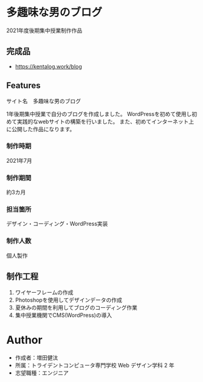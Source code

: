 # 多趣味な男のブログ

2021年度後期集中授業制作作品

## 完成品

- https://kentalog.work/blog

## Features


サイト名　多趣味な男のブログ

1年後期集中授業で自分のブログを作成しました。 WordPressを初めて使用し初めて実践的なwebサイトの構築を行いました。 また、初めてインターネット上に公開した作品になります。

### 制作時期
2021年7月
### 制作期間
約3カ月
### 担当箇所
デザイン・コーディング・WordPress実装
### 制作人数
個人製作

## 制作工程
1. ワイヤーフレームの作成
2. Photoshopを使用してデザインデータの作成
3. 夏休みの期間を利用してブログのコーディング作業
4. 集中授業機関でCMS(WordPress)の導入


# Author

- 作成者：増田健汰
- 所属：トライデントコンピュータ専門学校 Web デザイン学科 2 年
- 志望職種：エンジニア